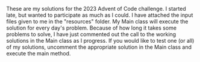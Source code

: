 These are my solutions for the 2023 Advent of Code challenge. I started late, but wanted to participate as much as I could. I have attached the input files given to me in the "resources" folder. My Main class will execute the solution for every day's problem.
Because of how long it takes some problems to solve, I have just commented out the call to the working solutions in the Main class as I progress. If you would like to test one (or all) of my solutions, uncomment the appropriate solution in the Main class and execute
the main method. 
